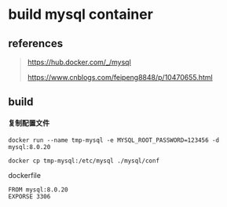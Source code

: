 # build mysql container

## references

> https://hub.docker.com/_/mysql
>
> https://www.cnblogs.com/feipeng8848/p/10470655.html

## build

#### 复制配置文件

```
docker run --name tmp-mysql -e MYSQL_ROOT_PASSWORD=123456 -d mysql:8.0.20

docker cp tmp-mysql:/etc/mysql ./mysql/conf
```



dockerfile

```
FROM mysql:8.0.20
EXPORSE 3306
```

